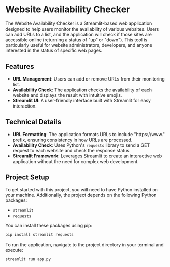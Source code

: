 # Website Availability Checker

The Website Availability Checker is a Streamlit-based web application designed to help users monitor the availability of various websites. Users can add URLs to a list, and the application will check if those sites are accessible online (returning a status of "up" or "down"). This tool is particularly useful for website administrators, developers, and anyone interested in the status of specific web pages.

## Features

- **URL Management**: Users can add or remove URLs from their monitoring list.
- **Availability Check**: The application checks the availability of each website and displays the result with intuitive emojis.
- **Streamlit UI**: A user-friendly interface built with Streamlit for easy interaction.

## Technical Details

- **URL Formatting**: The application formats URLs to include "https://www." prefix, ensuring consistency in how URLs are processed.
- **Availability Check**: Uses Python's `requests` library to send a GET request to each website and check the response status.
- **Streamlit Framework**: Leverages Streamlit to create an interactive web application without the need for complex web development.

## Project Setup

To get started with this project, you will need to have Python installed on your machine. Additionally, the project depends on the following Python packages:

- `streamlit`
- `requests`

You can install these packages using pip:

```bash
pip install streamlit requests
```

To run the application, navigate to the project directory in your terminal and execute:

```bash
streamlit run app.py
```
